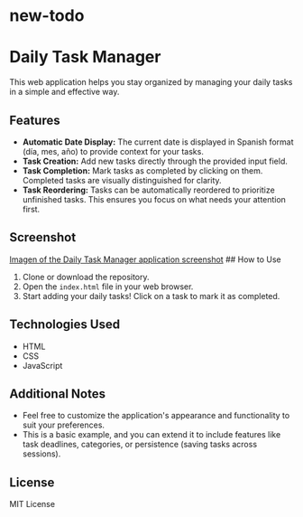 # new-todo
# Daily Task Manager

This web application helps you stay organized by managing your daily tasks in a simple and effective way.

## Features

- **Automatic Date Display:** The current date is displayed in Spanish format (día, mes, año) to provide context for your tasks.
- **Task Creation:** Add new tasks directly through the provided input field.
- **Task Completion:** Mark tasks as completed by clicking on them. Completed tasks are visually distinguished for clarity.
- **Task Reordering:** Tasks can be automatically reordered to prioritize unfinished tasks. This ensures you focus on what needs your attention first.

## Screenshot

[Imagen of the Daily Task Manager application screenshot](todo.jpg)  ## How to Use

1. Clone or download the repository.
2. Open the `index.html` file in your web browser.
3. Start adding your daily tasks! Click on a task to mark it as completed.

## Technologies Used

- HTML
- CSS
- JavaScript

## Additional Notes

- Feel free to customize the application's appearance and functionality to suit your preferences.
- This is a basic example, and you can extend it to include features like task deadlines, categories, or persistence (saving tasks across sessions).

## License

MIT License



